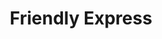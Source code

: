 ---
title: "Friendly Express"
url: /saint-simons-island/friendly-express-demere-road-2/
shop: convenience
---